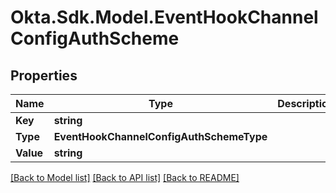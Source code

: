 # Okta.Sdk.Model.EventHookChannelConfigAuthScheme
## Properties

Name | Type | Description | Notes
------------ | ------------- | ------------- | -------------
**Key** | **string** |  | [optional] 
**Type** | **EventHookChannelConfigAuthSchemeType** |  | [optional] 
**Value** | **string** |  | [optional] 

[[Back to Model list]](../README.md#documentation-for-models) [[Back to API list]](../README.md#documentation-for-api-endpoints) [[Back to README]](../README.md)


